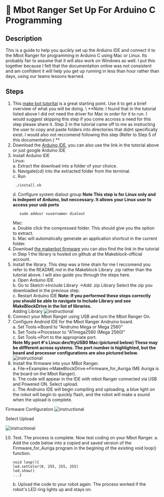 # 🤖 Mbot Ranger Set Up For Arduino C Programming
## Description
This is a guide to help you qucikly set up the Arduino IDE and connect it to the Mbot Ranger for programming in Arduino C using Mac or Linux. Its probably fair to assume that it will also work on Windows as well. I put this together because I felt that the documentation online was not consistent and am confident it will help you get up running in less than hour rather than days, using our teams lessons learned.  
## Steps
1. This [make bot tutorital](http://learn.makeblock.com/en/learning-arduino-programming/) is a great starting point. Use it to get a brief overview of what you will be doing. \ 
   **Note: I found that in the tutorial listed above I did not need the driver for Mac in order for it to run. I would suggest skipping this step if you come accross a need for this step please share it. Step 2 in the tutorial came off to me as instructing the user to copy and paste folders into directories that didnt specifically exist. I would also not reccomend following this step (Refer to Step 5 of this documentation.) **
2. Download the [Arduino IDE](https://www.arduino.cc/en/software), you can also use the link in the tutorial above or just google Arduino IDE
3. Install Arduino IDE\
   Linux: \
   a. Extract the download into a folder of your choice.\
   b. Navigate(cd) into the extracted folder from the terminal.\
   c. Run 
   ```terminal 
    ./install.sh
    ```
   d. Configure system dialout group **Note This step is for Linux only and is indepent of Arduino, but neccessary. It allows your Linux user to access your usb ports**
    ```terminal 
       sudo addusr <username> dialout
    ```
   Mac:\
   a. Double click the compressed folder. This should give you the option to extract.\
   b. Mac will automatically generate an application shortcut in the current folder. 
4. Download [the makerbot firmware](https://github.com/Makeblock-official/Makeblock-Libraries/archive/master.zip) you can also find the link in the tutorial in Step 1 the library is hosted on github at the Makeblock-official account. 
5. Install the library. This step was a time drain for me I reccomend you refer to the README.md in the Makeblock Library .zip
rather than the tutorial above. I will also guide you through the steps here. \
   a. Open Arduino IDE \
   b. Go to Sketch->Include Library ->Add .zip Library Select the zip you downloaded in the previous step.  
   c. Restart Arduino IDE **Note: If you performed these steps correctly  you should be able to navigate to Include Library and see MakeBlockDrive in the list of libraries.**   
 Adding Library 
 ![instructional](images/addzip.png) 
 6. Connect your Mbot Ranger using USB and turn the Mbot Ranger On.
 7. Configure Android IDE for the Mbot Ranger Andruino board.  
    a. Set Tools->Board to "Andruino Mega or Mega 2560" \
    b. Set Tools->Processor to "ATmega2560 (Mega 2560)" \
    c. Set Tools->Port to the appropriate port.  
 **Note My port #'s Linux:dev/ttyUSB0 Mac:(pictured below) These may be diffferent across systems. The port number is highlighted, but the board and processor configurations are also pictured below.**
  ![instructional](images/configuration.png)
 8. Install the firmware into your MBot Ranger.  
    a. File->Examples->MakeBlockDrive->Firmware_for_Auriga (ME Auriga is the board on the Mbot Ranger).  
    b. The code will appear in the IDE with mbot Ranger connected via USB and Powered ON. Select upload.    
    c. The Andruino IDE will begin compiling and uploading, a blue light on the robot will begin to quickly flash, and the robot will make a sound when the upload is complete.    

Firmware Configuration
 ![instructional](images/firmware_mac.png)
 
 Select Upload 
 
![instructional](images/upload.png) 

10. Test. The process is complete. Now test coding on your Mbot Ranger. 
    a. Add the code below into a copied and saved version of the Firmware_for_Auriga program in the begining of the existing void loop() function.
         
       ```
      void loop(){
      led.setColor(0, 255, 255, 255)  
      led.show()  
      ...}
      
      ```
    b. Upload the code to your robot again. The process worked if the robot's LED ring lights up and stays on.   
    










        
    
